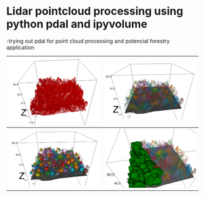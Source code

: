 # Lidar pointcloud processing using python pdal and ipyvolume

-trying out pdal for point cloud processing and potencial forestry application

|![](img/all_points_red.png)|![](img/local_max_and_kd_trees.png)|
|---|---|
|![](img/tree-spheres.png)|![](img/convex_hulls.png)|
